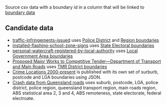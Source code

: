 Source csv data with a boundary id in a column that will be linked to [boundary data](../boundary-data) 

## Candidate data

- [traffic-infringements-issued](https://data.qld.gov.au/dataset/traffic-infringements-issued/resource/44223888-84db-468e-8434-f5852184b3d9) uses [Police District](https://data.qld.gov.au/dataset/qps-districts) and [Region boundaries](https://data.qld.gov.au/dataset/qps-regions)
- [installed-flashing-school-zone-signs](https://data.qld.gov.au/dataset/installed-flashing-school-zone-signs/resource/ae1a7ded-e60f-49ad-b464-a8e8b5042a2e) uses [State Electoral boundaries](http://qldspatial.information.qld.gov.au/catalogue/custom/detail.page?fid={079E7EF8-30C5-4C1D-9ABF-3D196713694F})
- [personal-watercraft-registered-by-local-authority](https://data.qld.gov.au/dataset/personal-watercraft-registered-by-local-authority/resource/25cc8b7a-aeb5-4156-8ff8-939bb1339767) uses [Local Government Area boundaries](http://qldspatial.information.qld.gov.au/catalogue/custom/detail.page?fid={3F3DBD69-647B-4833-B0A5-CC43D5E70699})
- [Proposed Major Works to Competitive Tender—Department of Transport and Main Roads](https://data.qld.gov.au/dataset/competitive-works-to-tender-department-of-transport-and-main-roads) uses [TMR District boundaries](https://github.com/Stephen-Gates/service-locations/tree/master/boundary-data/tmr-district-boundaries)
- [Crime Locations 2000-present](https://data.qld.gov.au/dataset/crime-locations-2000-present) is published with its own set of surburb, postcode and LGA boundaries using JSON.
- [Crash data from Queensland roads](https://data.qld.gov.au/dataset/crash-data-from-queensland-roads) uses suburb, postcode, LGA, police district, police region, queensland transport region, main roads region, ABS statistical area 2, 3 and 4, ABS remoteness, state electorate, federal electroate.
